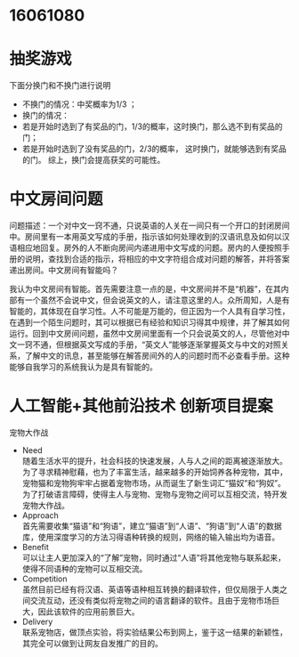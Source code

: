 # 16061080
# 抽奖游戏
下面分换门和不换门进行说明  
    
- 不换门的情况：中奖概率为1/3 ；
- 换门的情况：
- 若是开始时选到了有奖品的门，1/3的概率，这时换门，那么选不到有奖品的门；
- 若是开始时选到了没有奖品的门，2/3的概率， 这时换门，就能够选到有奖品的门。
综上，换门会提高获奖的可能性。
# 中文房间问题
问题描述：一个对中文一窍不通，只说英语的人关在一间只有一个开口的封闭房间中。房间里有一本用英文写成的手册，指示该如何处理收到的汉语讯息及如何以汉语相应地回复。房外的人不断向房间内递进用中文写成的问题。房内的人便按照手册的说明，查找到合适的指示，将相应的中文字符组合成对问题的解答，并将答案递出房间。中文房间有智能吗？   
    
我认为中文房间有智能。首先需要注意一点的是，中文房间并不是“机器”，在其内部有一个虽然不会说中文，但会说英文的人，请注意这里的人。众所周知，人是有智能的，其体现在自学习性。人不可能是万能的，但正因为一个人具有自学习性，在遇到一个陌生问题时，其可以根据已有经验和知识习得其中规律，并了解其如何运行。回到中文房间问题，虽然中文房间里面有一个只会说英文的人，尽管他对中文一窍不通，但根据英文写成的手册，“英文人”能够逐渐掌握英文与中文的对照关系，了解中文的讯息，甚至能够在解答房间外的人的问题时而不必查看手册。这种能够自我学习的系统我认为是具有智能的。
# 人工智能+其他前沿技术 创新项目提案
宠物大作战
- Need    
    随着生活水平的提升，社会科技的快速发展，人与人之间的距离被逐渐放大。为了寻求精神慰藉，也为了丰富生活，越来越多的开始饲养各种宠物，其中，宠物猫和宠物狗牢牢占据着宠物市场，从而诞生了新生词汇“猫奴”和“狗奴”。为了打破语言障碍，使得主人与宠物、宠物与宠物之间可以互相交流，特开发宠物大作战。
- Approach    
    首先需要收集“猫语”和“狗语”，建立“猫语”到“人语”、“狗语”到“人语”的数据库，使用深度学习的方法习得语种转换的规则，网络的输入输出均为语音。
- Benefit    
    可以让主人更加深入的“了解”宠物，同时通过“人语”将其他宠物与联系起来，使得不同语种的宠物可以互相交流。
- Competition    
    虽然目前已经有将汉语、英语等语种相互转换的翻译软件，但仅局限于人类之间交流互动，还没有类似将宠物之间的语言翻译的软件。且由于宠物市场巨大，因此该软件的应用前景巨大。
- Delivery    
    联系宠物店，做顶点实验，将实验结果公布到网上，鉴于这一结果的新颖性，其完全可以做到让网友自发推广的目的。
